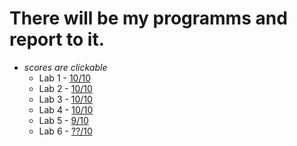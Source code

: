 # There will be my programms and report to it. 
- *scores are clickable*
   - Lab 1 - [10/10](https://docs.google.com/document/d/1InFjl5dPh5wPCF7WbRdH8msszcav0SUCQHi2nLhI7Zs/edit?tab=t.0)
   - Lab 2 - [10/10](https://docs.google.com/document/d/1VwGA9TUUrjQOdZcdbOIjWrO7_lGP-DCtlb8oHC5uUZ4/edit?tab=t.0)
   - Lab 3 - [10/10](https://docs.google.com/document/d/1WbGKnQryyQ5aUC4_0_un-3jF0M9wQhk48SBsFb9nTCg/edit?tab=t.0)
   - Lab 4 - [10/10](https://docs.google.com/document/d/1I4YbxN13Pcd_aYzlyGIT6ZKRvNl6EeYBiNiUonnjADs/edit?tab=t.0)
   - Lab 5 - [9/10](https://docs.google.com/document/d/1X72HcgRmwMlZfJiKXflEqIm2cnASkUpf97jRSlEBC7s/edit?tab=t.0)
   - Lab 6 - [??/10](https://docs.google.com/document/d/1C9TVUrbmB2MQdB2Idy8OPvy0F8q2-keccWhZ434HfX8/edit?tab=t.0)
